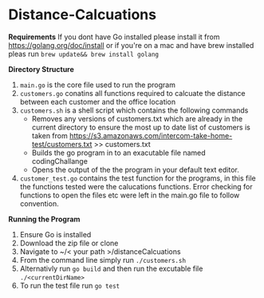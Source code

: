 # Distance-Calcuations

**Requirements**
If you dont have Go installed please install it from https://golang.org/doc/install or if you're on a mac and have brew installed pleas run `brew update&& brew install golang`

**Directory Structure**
1. `main.go` is the core file used to run the program 
2. `customers.go` conatins all functions required to calcuate the distance between each customer and the office location 
3. `customers.sh` is a shell script which contains the following commands 
    * Removes any versions of customers.txt which are already in the current directory to ensure the most up to date list of customers is taken from  https://s3.amazonaws.com/intercom-take-home-test/customers.txt >> customers.txt
    * Builds the go program in to an exacutable file named codingChallange
    * Opens the output of the the program in your default text editor. 
4. `customer_test.go` contains the test function for the programs, in this file the functions tested were the calucations functions. Error checking for functions to open the files etc were left in the main.go file to follow convention. 

**Running the Program**
1. Ensure Go is installed 
2. Download the zip file or clone 
3. Navigate to ~/< your path >/distanceCalcuations
4. From the command line simply run `./customers.sh` 
5. Alternativly run `go build` and then run the excutable file `./<currentDirName>`
6. To run the test file run `go test`

